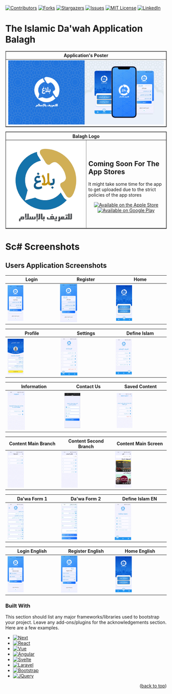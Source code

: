 [![Contributors][contributors-shield]][contributors-url]
[![Forks][forks-shield]][forks-url]
[![Stargazers][stars-shield]][stars-url]
[![Issues][issues-shield]][issues-url]
[![MIT License][license-shield]][license-url]
[![LinkedIn][linkedin-shield]][linkedin-url]

# **The Islamic Da'wah Application Balagh**

<table border="1" align="center">
  <thead>
    <tr>
      <th>Application's Poster</th>
    </tr>
  </thead>
  <tbody>
    <tr>
      <td align="center">
         <img src="poster.png">
      </td>
    </tr>
  </tbody>
</table>


<table border="1" width="100%" align="center">
  <thead>
    <tr>
      <th colspan="2">Balagh Logo</th>
    </tr>
  </thead>
  <tbody>
    <tr>
      <td align="center" width="50%">
        <img width="320" alt="wonderous-banner-320w" src="logo.png">
      </td>
      <td align="left" width="50%">
        <h2>Coming Soon For The App Stores</h2>
        <p>It might take some time for the app to get uploaded due to the strict policies of the app stores</p>
       <p align="center">
          <a href="https://apps.apple.com/app/idXXXXXXXXX" target="_blank">
            <img src="https://developer.apple.com/assets/elements/badges/download-on-the-app-store.svg" alt="Available on the Apple Store" width="150"/>
          </a>
          <a href="https://play.google.com/store/apps/details?id=com.example" target="_blank">
            <img src="https://upload.wikimedia.org/wikipedia/commons/7/78/Google_Play_Store_badge_EN.svg" alt="Available on Google Play" width="150"/>
          <!-- </a>
          <a href="https://appgallery.huawei.com/#/app/CXXXXXXXX" target="_blank">
            <img src="https://consumer.huawei.com/content/dam/huawei-cbg-site/common/mkt/pdp/stores/Generic/00000002/headers/appgallery_generic_header.png" alt="Available on Huawei AppGallery" width="150"/>
          </a>
          <a href="screenshots/app-galery.png" target="_blank">
            <img src="screenshots/amazon-appstore.png" alt="Available on Amazon Appstore" width="150"/>
          </a> -->
        </p>
      </td>
    </tr>
  </tbody>
</table>

# Sc# Screenshots
<p align="center">
    <h2>Users Application Screenshots</h2>
</p>

Login | Register | Home
---|---|---
<img style="width: 33%; max-width: 300px;" alt="Login" src="screenshots/Users-App/login.jpg"> | <img style="width: 33%; max-width: 300px;" alt="Register" src="screenshots/Users-App/register.jpg"> | <img style="width: 33%; max-width: 300px;" alt="Home" src="screenshots/Users-App/home.jpg">

Profile | Settings | Define Islam
---|---|---
<img style="width: 33%; max-width: 300px;" alt="Profile" src="screenshots/Users-App/profile.jpg"> | <img style="width: 33%; max-width: 300px;" alt="Settings" src="screenshots/Users-App/settings.jpg"> | <img style="width: 33%; max-width: 300px;" alt="Define Islam" src="screenshots/Users-App/define-islam.jpg">

Information | Contact Us | Saved Content
---|---|---
<img style="width: 33%; max-width: 300px;" alt="Information" src="screenshots/Users-App/info.jpg"> | <img style="width: 33%; max-width: 300px;" alt="Contact Us" src="screenshots/Users-App/contact-us.jpg"> | <img style="width: 33%; max-width: 300px;" alt="Saved Content" src="screenshots/Users-App/saved-content.jpg">

Content Main Branch | Content Second Branch | Content Main Screen
---|---|---
<img style="width: 33%; max-width: 300px;" alt="Content Main Branch" src="screenshots/Users-App/branch-1.jpg"> | <img style="width: 33%; max-width: 300px;" alt="Content Second Branch" src="screenshots/Users-App/branch-2.jpg"> | <img style="width: 33%; max-width: 300px;" alt="Content Main Screen" src="screenshots/Users-App/videos.jpg">

Da'wa Form 1 | Da'wa Form 2 | Define Islam EN
---|---|---
<img style="width: 33%; max-width: 300px;" alt="Da'wa Form 1" src="screenshots/Users-App/form-1.jpg"> | <img style="width: 33%; max-width: 300px;" alt="Da'wa Form 2" src="screenshots/Users-App/form-2.jpg"> | <img style="width: 33%; max-width: 300px;" alt="Define Islam EN" src="screenshots/Users-App/define-islam-en.jpg">

Login English | Register English | Home English
---|---|---
<img style="width: 33%; max-width: 300px;" alt="Login English" src="screenshots/Users-App/login-en.jpg"> | <img style="width: 33%; max-width: 300px;" alt="Register English" src="screenshots/Users-App/register-en.jpg"> | <img style="width: 33%; max-width: 300px;" alt="Home English" src="screenshots/Users-App/home-en.jpg">





### Built With

This section should list any major frameworks/libraries used to bootstrap your project. Leave any add-ons/plugins for the acknowledgements section. Here are a few examples.

* [![Next][Next.js]][Next-url]
* [![React][React.js]][React-url]
* [![Vue][Vue.js]][Vue-url]
* [![Angular][Angular.io]][Angular-url]
* [![Svelte][Svelte.dev]][Svelte-url]
* [![Laravel][Laravel.com]][Laravel-url]
* [![Bootstrap][Bootstrap.com]][Bootstrap-url]
* [![JQuery][JQuery.com]][JQuery-url]

<p align="right">(<a href="#readme-top">back to top</a>)</p>




<!-- MARKDOWN LINKS & IMAGES -->
<!-- https://www.markdownguide.org/basic-syntax/#reference-style-links -->
[contributors-shield]: https://img.shields.io/github/contributors/Kind-Unes/Balagh-Islamic-Dawaa-App.svg?style=for-the-badge
[contributors-url]: https://github.com/Kind-Unes/Balagh-Islamic-Dawaa-App/graphs/contributors
[forks-shield]: https://img.shields.io/github/forks/Kind-Unes/Balagh-Islamic-Dawaa-App.svg?style=for-the-badge
[forks-url]: https://github.com/Kind-Unes/Balagh-Islamic-Dawaa-App/network/members
[stars-shield]: https://img.shields.io/github/stars/Kind-Unes/Balagh-Islamic-Dawaa-App.svg?style=for-the-badge
[stars-url]: https://github.com/Kind-Unes/Balagh-Islamic-Dawaa-App/stargazers
[issues-shield]: https://img.shields.io/github/issues/Kind-Unes/Balagh-Islamic-Dawaa-App.svg?style=for-the-badge
[issues-url]: https://github.com/Kind-Unes/Balagh-Islamic-Dawaa-App/issues
[license-shield]: https://img.shields.io/github/license/Kind-Unes/Balagh-Islamic-Dawaa-App.svg?style=for-the-badge
[license-url]: https://github.com/Kind-Unes/Balagh-Islamic-Dawaa-App/blob/master/LICENSE.txt
[linkedin-shield]: https://img.shields.io/badge/-LinkedIn-black.svg?style=for-the-badge&logo=linkedin&colorB=555
[linkedin-url]: https://linkedin.com/in/younes-hellalet
[product-screenshot]: images/screenshot.png
[Next.js]: https://img.shields.io/badge/next.js-000000?style=for-the-badge&logo=nextdotjs&logoColor=white
[Next-url]: https://nextjs.org/
[React.js]: https://img.shields.io/badge/React-20232A?style=for-the-badge&logo=react&logoColor=61DAFB
[React-url]: https://reactjs.org/
[Vue.js]: https://img.shields.io/badge/Vue.js-35495E?style=for-the-badge&logo=vuedotjs&logoColor=4FC08D
[Vue-url]: https://vuejs.org/
[Angular.io]: https://img.shields.io/badge/Angular-DD0031?style=for-the-badge&logo=angular&logoColor=white
[Angular-url]: https://angular.io/
[Svelte.dev]: https://img.shields.io/badge/Svelte-4A4A55?style=for-the-badge&logo=svelte&logoColor=FF3E00
[Svelte-url]: https://svelte.dev/
[Laravel.com]: https://img.shields.io/badge/Laravel-FF2D20?style=for-the-badge&logo=laravel&logoColor=white
[Laravel-url]: https://laravel.com
[Bootstrap.com]: https://img.shields.io/badge/Bootstrap-563D7C?style=for-the-badge&logo=bootstrap&logoColor=white
[Bootstrap-url]: https://getbootstrap.com
[JQuery.com]: https://img.shields.io/badge/jQuery-0769AD?style=for-the-badge&logo=jquery&logoColor=white
[JQuery-url]: https://jquery.com 
